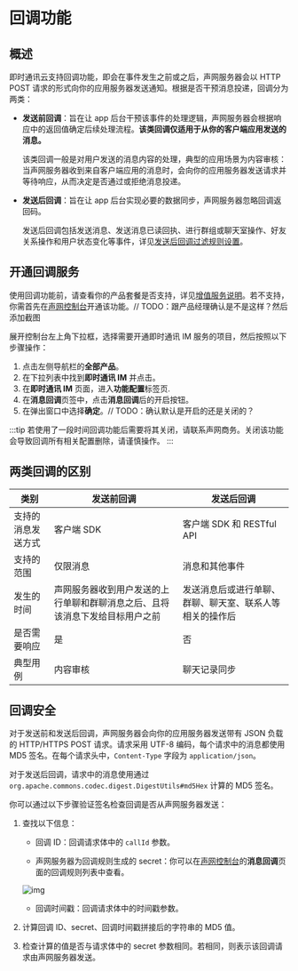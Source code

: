 # 回调功能

<Toc />

## 概述

即时通讯云支持回调功能，即会在事件发生之前或之后，声网服务器会以 HTTP POST 请求的形式向你的应用服务器发送通知。根据是否干预消息投递，回调分为两类：

- **发送前回调**：旨在让 app 后台干预该事件的处理逻辑，声网服务器会根据响应中的返回值确定后续处理流程。**该类回调仅适用于从你的客户端应用发送的消息。**

  该类回调一般是对用户发送的消息内容的处理，典型的应用场景为内容审核：当声网服务器收到来自客户端应用的消息时，会向你的应用服务器发送请求并等待响应，从而决定是否通过或拒绝消息投递。

- **发送后回调**：旨在让 app 后台实现必要的数据同步，声网服务器忽略回调返回码。

  发送后回调包括发送消息、发送消息已读回执、进行群组或聊天室操作、好友关系操作和用户状态变化等事件，详见[发送后回调过滤规则设置](/product/enable_and_configure_IM.html#配置回调规则)。

## 开通回调服务  

使用回调功能前，请查看你的产品套餐是否支持，详见[增值服务说明](/product/pricing.html#增值服务费用)。若不支持，你需首先在[声网控制台](https://console.shengwang.cn/overview)开通该功能。// TODO：跟产品经理确认是不是这样？然后添加截图

展开控制台左上角下拉框，选择需要开通即时通讯 IM 服务的项目，然后按照以下步骤操作：

1. 点击左侧导航栏的**全部产品**。
2. 在下拉列表中找到**即时通讯 IM** 并点击。
3. 在**即时通讯 IM** 页面，进入**功能配置**标签页.
4. 在**消息回调**页签中，点击**消息回调**后的开启按钮。
5. 在弹出窗口中选择**确定**。// TODO：确认默认是开启的还是关闭的？

:::tip
若使用了一段时间回调功能后需要将其关闭，请联系声网商务。关闭该功能会导致回调所有相关配置删除，请谨慎操作。
:::

## 两类回调的区别

| 类别       | 发送前回调 | 发送后回调            |
| ---------- | ---------- | ---------------------- |
| 支持的消息发送方式 | 客户端 SDK | 客户端 SDK 和 RESTful API | 
| 支持的范围 | 仅限消息   | 消息和其他事件         |
| 发生的时间  | 声网服务器收到用户发送的上行单聊和群聊消息之后、且将该消息下发给目标用户之前   | 发送消息后或进行单聊、群聊、聊天室、联系人等相关的操作后  |
| 是否需要响应   | 是       | 否                    |
| 典型用例   | 内容审核   | 聊天记录同步           |

## 回调安全

对于发送前和发送后回调，声网服务器会向你的应用服务器发送带有 JSON 负载的 HTTP/HTTPS POST 请求。请求采用 UTF-8 编码，每个请求中的消息都使用 MD5 签名。在每个请求头中，`Content-Type` 字段为 `application/json`。

对于发送后回调，请求中的消息使用通过 `org.apache.commons.codec.digest.DigestUtils#md5Hex` 计算的 MD5 签名。

你可以通过以下步骤验证签名检查回调是否从声网服务器发送：

1. 查找以下信息：

   - 回调 ID：回调请求体中的 `callId` 参数。

   - 声网服务器为回调规则生成的 secret：你可以在[声网控制台](https://console.shengwang.cn/overview)的**消息回调**页面的回调规则列表中查看。

    ![img](/images/product/callback_secret.png)

   - 回调时间戳：回调请求体中的时间戳参数。

2. 计算回调 ID、secret、回调时间戳拼接后的字符串的 MD5 值。

3. 检查计算的值是否与请求体中的 secret 参数相同。若相同，则表示该回调请求由声网服务器发送。





